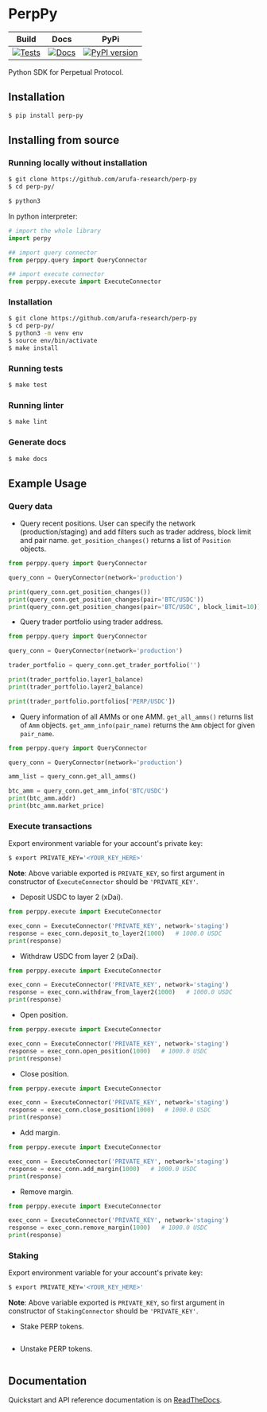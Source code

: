 # PerpPy

| Build  | Docs | PyPi | 
| ------------- | ------------- | ------------- |
| [![Tests](https://github.com/arufa-research/perp-py/actions/workflows/build.yml/badge.svg?branch=master)](https://github.com/arufa-research/perp-py/actions/workflows/build.yml) | [![Docs](https://readthedocs.org/projects/perp-py/badge/?version=latest)](https://perp-py.readthedocs.io/en/latest/)  | [![PyPI version](https://badge.fury.io/py/perp-py.svg)](https://badge.fury.io/py/perp-py) |

Python SDK for Perpetual Protocol.

## Installation

```bash
$ pip install perp-py
```

## Installing from source

### Running locally without installation

```bash
$ git clone https://github.com/arufa-research/perp-py
$ cd perp-py/

$ python3
```

In python interpreter:

```python
# import the whole library
import perpy

## import query connector
from perppy.query import QueryConnector

## import execute connector
from perppy.execute import ExecuteConnector
```

### Installation

```bash
$ git clone https://github.com/arufa-research/perp-py
$ cd perp-py/
$ python3 -m venv env
$ source env/bin/activate
$ make install
```

### Running tests

```bash
$ make test
```

### Running linter

```bash
$ make lint
```

### Generate docs

```bash
$ make docs
```

## Example Usage

### Query data

+   Query recent positions. User can specify the network (production/staging) and add filters such as trader address, block limit and pair name. `get_position_changes()` returns a list of `Position` objects. 

```python
from perppy.query import QueryConnector

query_conn = QueryConnector(network='production')

print(query_conn.get_position_changes())
print(query_conn.get_position_changes(pair='BTC/USDC'))
print(query_conn.get_position_changes(pair='BTC/USDC', block_limit=10))
```

+   Query trader portfolio using trader address. 

```python
from perppy.query import QueryConnector

query_conn = QueryConnector(network='production')

trader_portfolio = query_conn.get_trader_portfolio('')

print(trader_portfolio.layer1_balance)
print(trader_portfolio.layer2_balance)

print(trader_portfolio.portfolios['PERP/USDC'])
```

+   Query information of all AMMs or one AMM. `get_all_amms()` returns list of `Amm` objects. `get_amm_info(pair_name)` returns the `Amm` object for given `pair_name`.

```python
from perppy.query import QueryConnector

query_conn = QueryConnector(network='production')

amm_list = query_conn.get_all_amms()

btc_amm = query_conn.get_amm_info('BTC/USDC')
print(btc_amm.addr)
print(btc_amm.market_price)
```

### Execute transactions

Export environment variable for your account's private key:

```bash
$ export PRIVATE_KEY='<YOUR_KEY_HERE>'
```

**Note**: Above variable exported is `PRIVATE_KEY`, so first argument in constructor of `ExecuteConnector` should be `'PRIVATE_KEY'`.

+   Deposit USDC to layer 2 (xDai).

```python
from perppy.execute import ExecuteConnector

exec_conn = ExecuteConnector('PRIVATE_KEY', network='staging')
response = exec_conn.deposit_to_layer2(1000)   # 1000.0 USDC
print(response)
```

+   Withdraw USDC from layer 2 (xDai).

```python
from perppy.execute import ExecuteConnector

exec_conn = ExecuteConnector('PRIVATE_KEY', network='staging')
response = exec_conn.withdraw_from_layer2(1000)   # 1000.0 USDC
print(response)
```

+   Open position.

```python
from perppy.execute import ExecuteConnector

exec_conn = ExecuteConnector('PRIVATE_KEY', network='staging')
response = exec_conn.open_position(1000)   # 1000.0 USDC
print(response)
```

+   Close position.

```python
from perppy.execute import ExecuteConnector

exec_conn = ExecuteConnector('PRIVATE_KEY', network='staging')
response = exec_conn.close_position(1000)   # 1000.0 USDC
print(response)
```

+   Add margin.

```python
from perppy.execute import ExecuteConnector

exec_conn = ExecuteConnector('PRIVATE_KEY', network='staging')
response = exec_conn.add_margin(1000)   # 1000.0 USDC
print(response)
```

+   Remove margin.

```python
from perppy.execute import ExecuteConnector

exec_conn = ExecuteConnector('PRIVATE_KEY', network='staging')
response = exec_conn.remove_margin(1000)   # 1000.0 USDC
print(response)
```

### Staking

Export environment variable for your account's private key:

```bash
$ export PRIVATE_KEY='<YOUR_KEY_HERE>'
```

**Note**: Above variable exported is `PRIVATE_KEY`, so first argument in constructor of `StakingConnector` should be `'PRIVATE_KEY'`.

+ Stake PERP tokens.

```python
```

+ Unstake PERP tokens.

```python
```


## Documentation

Quickstart and API reference documentation is on [ReadTheDocs](https://perp-py.readthedocs.io/en/latest/).

